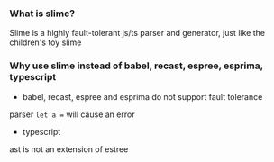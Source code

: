 ### What is slime?

Slime is a highly fault-tolerant js/ts parser and generator, just like the children's toy slime

### Why use slime instead of babel, recast, espree, esprima, typescript

* babel, recast, espree and esprima do not support fault tolerance

parser `let a =` will cause an error

* typescript

ast is not an extension of estree

